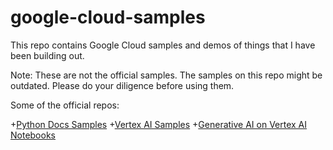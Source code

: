 # google-cloud-samples
This repo contains Google Cloud samples and demos of things that I have been building out.

Note: These are not the official samples. The samples on this repo might be outdated. Please do your diligence before using them.

Some of the official repos:

+[Python Docs Samples](https://github.com/GoogleCloudPlatform/python-docs-samples)
+[Vertex AI Samples](https://github.com/GoogleCloudPlatform/vertex-ai-samples)
+[Generative AI on Vertex AI Notebooks](https://github.com/GoogleCloudPlatform/generative-ai)

